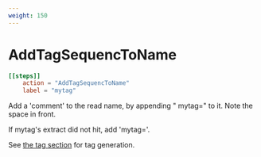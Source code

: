```yaml
---
weight: 150
---
```


# AddTagSequencToName


```toml
[[steps]]
    action = "AddTagSequencToName"
    label = "mytag"

```

Add a 'comment' to the read name, by appending " mytag=<sequence>" to it.
Note the space in front.

If mytag's extract did not hit, add 'mytag='.


See [the tag section](../../tag-steps) for tag generation.

